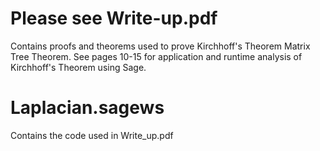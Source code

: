 # Please see Write-up.pdf
Contains proofs and theorems used to prove Kirchhoff's Theorem Matrix Tree Theorem. 
See pages 10-15 for application and runtime analysis of Kirchhoff's Theorem using Sage.

# Laplacian.sagews
Contains the code used in Write_up.pdf
